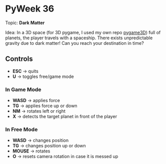 # PyWeek 36

Topic: **Dark Matter**

Idea: In a 3D space (for 3D pygame, I used my own repo [pygame3D](https://github.com/Hakkush-07/pygame-3D)) full of planets, the player travels with a spaceship. There exists unpredictable gravity due to dark matter! Can you reach your destination in time?

## Controls

- **ESC** -> quits
- **U** -> toggles free/game mode

### In Game Mode
- **WASD** -> applies force
- **TG** -> applies force up or down
- **NM** -> rotates left or right
- **X** -> detects the target planet in front of the player

### In Free Mode
- **WASD** -> changes position
- **TG** -> changes position up or down
- **MOUSE** -> rotates
- **O** -> resets camera rotation in case it is messed up
